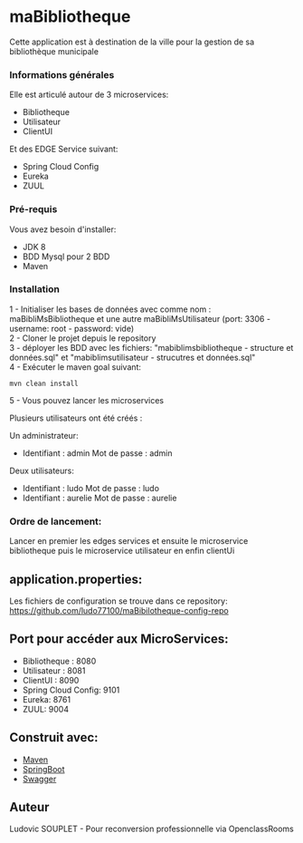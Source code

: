 # maBibliotheque

Cette application est à destination de la ville pour la gestion de sa bibliothèque municipale

### Informations générales

Elle est articulé autour de 3 microservices:

- Bibliotheque
- Utilisateur
- ClientUI

Et des EDGE Service suivant:

- Spring Cloud Config
- Eureka
- ZUUL

### Pré-requis

Vous avez besoin d'installer:
- JDK 8  
- BDD Mysql pour 2 BDD
- Maven  

### Installation

1 - Initialiser les bases de données avec comme nom : maBibliMsBibliotheque et une autre maBibliMsUtilisateur (port: 3306 - username: root - password: vide)  
2 - Cloner le projet depuis le repository  
3 - déployer les BDD avec les fichiers: "mabiblimsbibliotheque - structure et données.sql" et "mabiblimsutilisateur - strucutres et données.sql"  
4 - Exécuter le maven goal suivant: 
```
mvn clean install
```
5 - Vous pouvez lancer les microservices

Plusieurs utilisateurs ont été créés :

Un administrateur:   
- Identifiant : admin Mot de passe : admin

Deux utilisateurs:  
- Identifiant : ludo Mot de passe : ludo
- Identifiant : aurelie Mot de passe : aurelie

### Ordre de lancement:

Lancer en premier les edges services et ensuite le microservice bibliotheque puis le microservice utilisateur en enfin clientUi

## application.properties:

Les fichiers de configuration se trouve dans ce repository: https://github.com/ludo77100/maBibilotheque-config-repo

## Port pour accéder aux MicroServices:

- Bibliotheque : 8080
- Utilisateur : 8081
- ClientUI : 8090
- Spring Cloud Config: 9101
- Eureka: 8761
- ZUUL: 9004

## Construit avec:
* [Maven](https://maven.apache.org/)
* [SpringBoot](https://spring.io/projects/spring-boot)
* [Swagger](https://swagger.io/)

## Auteur
Ludovic SOUPLET - Pour reconversion professionnelle via OpenclassRooms
